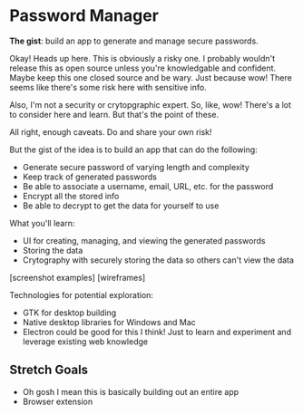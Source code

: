 # Password Manager

**The gist**: build an app to generate and manage secure passwords.

Okay! Heads up here. This is obviously a risky one. I probably wouldn't release this as open source unless you're knowledgable and confident. Maybe keep this one closed source and be wary. Just because wow! There seems like there's some risk here with sensitive info.

Also, I'm not a security or crytopgraphic expert. So, like, wow! There's a lot to consider here and learn. But that's the point of these. 

All right, enough caveats. Do and share your own risk!

But the gist of the idea is to build an app that can do the following:

- Generate secure password of varying length and complexity
- Keep track of generated passwords
- Be able to associate a username, email, URL, etc. for the password
- Encrypt all the stored info
- Be able to decrypt to get the data for yourself to use

What you'll learn:

- UI for creating, managing, and viewing the generated passwords
- Storing the data
- Crytography with securely storing the data so others can't view the data

[screenshot examples]
[wireframes]

Technologies for potential exploration:

- GTK for desktop building
- Native desktop libraries for Windows and Mac
- Electron could be good for this I think! Just to learn and experiment and leverage existing web knowledge

## Stretch Goals

- Oh gosh I mean this is basically building out an entire app
- Browser extension
